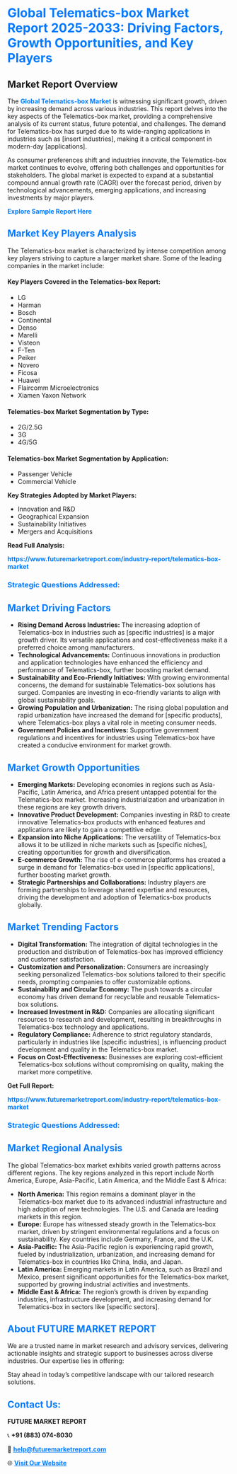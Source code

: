 <h1 style="color: #007BFF;">Global Telematics-box Market Report 2025-2033: Driving Factors, Growth Opportunities, and Key Players</h1>

<section id="overview">
<h2>Market Report Overview</h2>
<p>The <a href="https://www.futuremarketreport.com/industry-report/telematics-box-market" style="color: #007BFF; text-decoration: none;"><strong>Global Telematics-box Market</strong></a> is witnessing significant growth, driven by increasing demand across various industries. This report delves into the key aspects of the Telematics-box market, providing a comprehensive analysis of its current status, future potential, and challenges. The demand for Telematics-box has surged due to its wide-ranging applications in industries such as [insert industries], making it a critical component in modern-day [applications].</p>
<p>As consumer preferences shift and industries innovate, the Telematics-box market continues to evolve, offering both challenges and opportunities for stakeholders. The global market is expected to expand at a substantial compound annual growth rate (CAGR) over the forecast period, driven by technological advancements, emerging applications, and increasing investments by major players.</p>
</section>

<section id="overview">
<p><a href="https://www.futuremarketreport.com/request-sample/reportId=35724" style="color: #007BFF; text-decoration: none;"><strong>Explore Sample Report Here</strong></a></p>
</section>

<section id="key-players">
<h2 style="color: #007BFF;">Market Key Players Analysis</h2>
<p>The Telematics-box market is characterized by intense competition among key players striving to capture a larger market share. Some of the leading companies in the market include:</p>
<h4>Key Players Covered in the Telematics-box Report:</h4>
<ul><li>LG</li><li>Harman</li><li>Bosch</li><li>Continental</li><li>Denso</li><li>Marelli</li><li>Visteon</li><li>F-Ten</li><li>Peiker</li><li>Novero</li><li>Ficosa</li><li>Huawei</li><li>Flaircomm Microelectronics</li><li>Xiamen Yaxon Network</li></ul>
<h4>Telematics-box Market Segmentation by Type:</h4>
<ul><li>2G/2.5G</li><li>3G</li><li>4G/5G</li></ul>

<h4>Telematics-box Market Segmentation by Application:</h4>
<ul><li>Passenger Vehicle</li><li>Commercial Vehicle</li></ul>
<p><strong>Key Strategies Adopted by Market Players:</strong></p>
<ul>
<li>Innovation and R&D</li>
<li>Geographical Expansion</li>
<li>Sustainability Initiatives</li>
<li>Mergers and Acquisitions</li>
</ul>
</section>

<section>
<p><strong>Read Full Analysis: </strong></p><a href="https://www.futuremarketreport.com/industry-report/telematics-box-market" style="color: #007BFF; text-decoration: none;"><strong>https://www.futuremarketreport.com/industry-report/telematics-box-market</strong></a>
<h3 style="color: #007BFF;">Strategic Questions Addressed:</h3>
</section>

<section id="driving-factors">
<h2 style="color: #007BFF;">Market Driving Factors</h2>
<ul>
<li><strong>Rising Demand Across Industries:</strong> The increasing adoption of Telematics-box in industries such as [specific industries] is a major growth driver. Its versatile applications and cost-effectiveness make it a preferred choice among manufacturers.</li>
<li><strong>Technological Advancements:</strong> Continuous innovations in production and application technologies have enhanced the efficiency and performance of Telematics-box, further boosting market demand.</li>
<li><strong>Sustainability and Eco-Friendly Initiatives:</strong> With growing environmental concerns, the demand for sustainable Telematics-box solutions has surged. Companies are investing in eco-friendly variants to align with global sustainability goals.</li>
<li><strong>Growing Population and Urbanization:</strong> The rising global population and rapid urbanization have increased the demand for [specific products], where Telematics-box plays a vital role in meeting consumer needs.</li>
<li><strong>Government Policies and Incentives:</strong> Supportive government regulations and incentives for industries using Telematics-box have created a conducive environment for market growth.</li>
</ul>
</section>

<section id="growth-opportunities">
<h2 style="color: #007BFF;">Market Growth Opportunities</h2>
<ul>
<li><strong>Emerging Markets:</strong> Developing economies in regions such as Asia-Pacific, Latin America, and Africa present untapped potential for the Telematics-box market. Increasing industrialization and urbanization in these regions are key growth drivers.</li>
<li><strong>Innovative Product Development:</strong> Companies investing in R&D to create innovative Telematics-box products with enhanced features and applications are likely to gain a competitive edge.</li>
<li><strong>Expansion into Niche Applications:</strong> The versatility of Telematics-box allows it to be utilized in niche markets such as [specific niches], creating opportunities for growth and diversification.</li>
<li><strong>E-commerce Growth:</strong> The rise of e-commerce platforms has created a surge in demand for Telematics-box used in [specific applications], further boosting market growth.</li>
<li><strong>Strategic Partnerships and Collaborations:</strong> Industry players are forming partnerships to leverage shared expertise and resources, driving the development and adoption of Telematics-box products globally.</li>
</ul>
</section>

<section id="trending-factors">
<h2 style="color: #007BFF;">Market Trending Factors</h2>
<ul>
<li><strong>Digital Transformation:</strong> The integration of digital technologies in the production and distribution of Telematics-box has improved efficiency and customer satisfaction.</li>
<li><strong>Customization and Personalization:</strong> Consumers are increasingly seeking personalized Telematics-box solutions tailored to their specific needs, prompting companies to offer customizable options.</li>
<li><strong>Sustainability and Circular Economy:</strong> The push towards a circular economy has driven demand for recyclable and reusable Telematics-box solutions.</li>
<li><strong>Increased Investment in R&D:</strong> Companies are allocating significant resources to research and development, resulting in breakthroughs in Telematics-box technology and applications.</li>
<li><strong>Regulatory Compliance:</strong> Adherence to strict regulatory standards, particularly in industries like [specific industries], is influencing product development and quality in the Telematics-box market.</li>
<li><strong>Focus on Cost-Effectiveness:</strong> Businesses are exploring cost-efficient Telematics-box solutions without compromising on quality, making the market more competitive.</li>
</ul>
</section>

<section>
<p><strong>Get Full Report: </strong></p><a href="https://www.futuremarketreport.com/industry-report/telematics-box-market" style="color: #007BFF; text-decoration: none;"><strong>https://www.futuremarketreport.com/industry-report/telematics-box-market</strong></a>
<h3 style="color: #007BFF;">Strategic Questions Addressed:</h3>
</section>


<section id="regional-analysis">
<h2 style="color: #007BFF;">Market Regional Analysis</h2>
<p>The global Telematics-box market exhibits varied growth patterns across different regions. The key regions analyzed in this report include North America, Europe, Asia-Pacific, Latin America, and the Middle East & Africa:</p>
<ul>
<li><strong>North America:</strong> This region remains a dominant player in the Telematics-box market due to its advanced industrial infrastructure and high adoption of new technologies. The U.S. and Canada are leading markets in this region.</li>
<li><strong>Europe:</strong> Europe has witnessed steady growth in the Telematics-box market, driven by stringent environmental regulations and a focus on sustainability. Key countries include Germany, France, and the U.K.</li>
<li><strong>Asia-Pacific:</strong> The Asia-Pacific region is experiencing rapid growth, fueled by industrialization, urbanization, and increasing demand for Telematics-box in countries like China, India, and Japan.</li>
<li><strong>Latin America:</strong> Emerging markets in Latin America, such as Brazil and Mexico, present significant opportunities for the Telematics-box market, supported by growing industrial activities and investments.</li>
<li><strong>Middle East & Africa:</strong> The region’s growth is driven by expanding industries, infrastructure development, and increasing demand for Telematics-box in sectors like [specific sectors].</li>
</ul>
</section>

<footer>
<h2 style="color: #007BFF;">About FUTURE MARKET REPORT</h2>
<p>We are a trusted name in market research and advisory services, delivering actionable insights and strategic support to businesses across diverse industries. Our expertise lies in offering:</p>

<p>Stay ahead in today’s competitive landscape with our tailored research solutions.</p>

<h2 style="color: #007BFF;">Contact Us:</h2>
<p><strong>FUTURE MARKET REPORT</strong></p>
<p>📞 <strong>+91 (883) 074-8030</strong></p>
<p>📧 <strong><a href="mailto:help@futuremarketreport.com" style="color: #007BFF;">help@futuremarketreport.com</a></strong></p>
<p>🌐 <strong><a href="https://www.futuremarketreport.com/" style="color: #007BFF;">Visit Our Website</a></strong></p>
</footer>